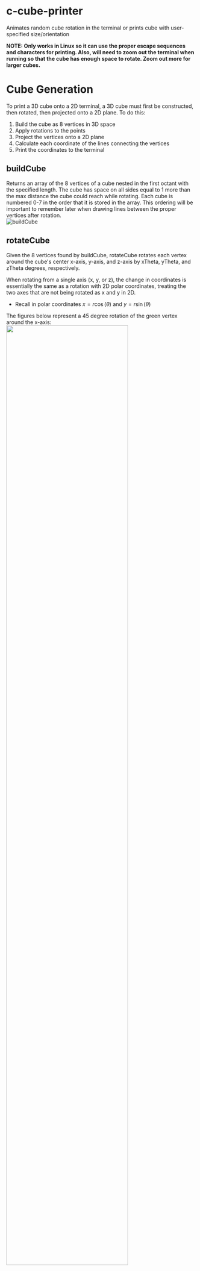 # c-cube-printer
Animates random cube rotation in the terminal or prints cube with user-specified size/orientation

**NOTE: Only works in Linux so it can use the proper escape sequences and characters for printing. Also, will need to zoom out the terminal when running so that the cube has enough space to rotate. Zoom out more for larger cubes.**

# Cube Generation  

To print a 3D cube onto a 2D terminal, a 3D cube must first be constructed, then rotated, then projected onto a 2D plane. To do this:
  1. Build the cube as 8 vertices in 3D space
  2. Apply rotations to the points
  3. Project the vertices onto a 2D plane
  4. Calculate each coordinate of the lines connecting the vertices
  5. Print the coordinates to the terminal  
  
## buildCube  
    
Returns an array of the 8 vertices of a cube nested in the first octant with the specified length. The cube has space on all sides equal to 1 more than the max distance the cube could reach while rotating. Each cube is numbered 0-7 in the order that it is stored in the array. This ordering will be important to remember later when drawing lines between the proper vertices after rotation.     
![buildCube](https://user-images.githubusercontent.com/26773050/192688832-fb0e6fed-8487-41c5-9693-0683503cc562.png)

## rotateCube  

Given the 8 vertices found by buildCube, rotateCube rotates each vertex around the cube's center x-axis, y-axis, and z-axis by xTheta, yTheta, and zTheta degrees, respectively.  

When rotating from a single axis (x, y, or z), the change in coordinates is essentially the same as a rotation with 2D polar coordinates, treating the two axes that are not being rotated as x and y in 2D.  
  - Recall in polar coordinates $x = r\cos(\theta)$ and $y = r\sin(\theta)$

The figures below represent a 45 degree rotation of the green vertex around the x-axis:  
<img src = "https://user-images.githubusercontent.com/26773050/192688704-69374cc3-1ae7-45a5-a623-ec885241ec7e.png" width = 80% display = block align = center>  
Represented in 2D polar coordinates:  
<img src = "https://user-images.githubusercontent.com/26773050/192688715-295ad6ca-2ff4-4ad4-a88f-a7ac845e9680.png" width = 80% display = block align = center>  
Represented in 2D polar coordinates:  

Calculating adjacent and opposite:
  - $adjacent = x - origin$
  - $opposite = y - origin$
  - adjacent written in code as **alphaX** and opposite written as **alphaY**

Calculating radius:
  - Using the Pythagorean theorem:
    - $radius = \sqrt{adjacent^2 + opposite^2}$

Solving for $\alpha$, the vertex's original angle of rotation:  
  - $\tan(\alpha) = y/x$
  - $\alpha = \arctan(y/x)$
    - If the point lies in Quadrant I relative to the origin, leave $\alpha$ as is
    - If the point is in Quadrant II or III, add $\pi$
    - If the point is in Quadrant IV, add $2\pi$ 

# Printing
